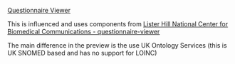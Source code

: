 [Questionnaire Viewer](https://project-wildfyre.github.io/questionnaire-viewer/)

This is influenced and uses components from [Lister Hill National Center for Biomedical Communications - questionnaire-viewer](https://github.com/LHNCBC/questionnaire-viewer)

The main difference in the preview is the use UK Ontology Services (this is UK SNOMED based and has no support for LOINC)
